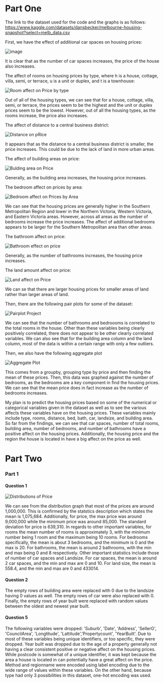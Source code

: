 # Part One
The link to the dataset used for the code and the graphs is as follows:
https://www.kaggle.com/datasets/dansbecker/melbourne-housing-snapshot?select=melb_data.csv



First, we have the effect of additional car spaces on housing prices:

![image](https://user-images.githubusercontent.com/104324776/164999512-cd5d3b95-f4ea-47c0-8a77-717993893fc2.png)

It is clear that as the number of car spaces increases, the price of the house also increases. 

The affect of rooms on housing prices by type, where h is a house, cottage, villa, semi, or terrace, u is a unit or duplex, and t is a townhouse:

![Room affect on Price by type](https://user-images.githubusercontent.com/104324776/164999615-beedfb9f-ecb1-411e-b325-fd5e6779a9ab.png)

Out of all of the housing types, we can see that for a house, cottage, villa, semi, or terrace, the prices seem to be the highest and the unit or duplex prices seem to be the lowest. However, out of all the housing types, as the rooms increase, the price also increases.

The affect of distance to a central business district:

![Distance on pRice](https://user-images.githubusercontent.com/104324776/164999629-e3cef68d-2fae-4807-8baa-ac6d40a2a741.png)

It appears that as the distance to a central business district is smaller, the price increases. This could be due to the lack of land in more urban areas.

The affect of building areas on price:

![Bulding area on Price](https://user-images.githubusercontent.com/104324776/164999648-ac557bba-1507-459a-9693-ec55a123dfd0.png)

Generally, as the building area increases, the housing price increases. 

The bedroom affect on prices by area:

![Bedroom affect on Prices by Area](https://user-images.githubusercontent.com/104324776/164999653-5dc4ac50-edff-485e-aa05-cc2e28781593.png)

We can see that the housing prices are generally higher in the Southern Metropolitan Region and lower in the Northern Victoria, Western Victoria, and Eastern Victoria areas. However, across all areas as the number of bedrooms increase the price increases. The affect of additional bedrooms appears to be larger for the Southern Metropolitan area than other areas. 


The bathroom affect on price:

![Bathroom effect on price](https://user-images.githubusercontent.com/104324776/164999670-95994c09-026a-4baf-baa5-c017194e269e.png)

Generally, as the number of bathrooms increases, the housing price increases. 

The land amount affect on price:

![Land affect on Price](https://user-images.githubusercontent.com/104324776/164999682-7ff60c44-1b7c-42c7-9217-5be581b89e17.png)

We can se that there are larger housing prices for smaller areas of land rather than larger areas of land. 

Then, there are the following pair plots for some of the dataset:

![Pairplot Project](https://user-images.githubusercontent.com/104324776/165000508-0c3651d6-f75f-4f0a-ac13-783238d99893.png)

We can see that the number of bathrooms and bedroooms is correlated to the total rooms in the house. Other than these variables being clearly positively correlated, there does not appear to be other clearly correlated variables. We can also see that for the building area column and the land column, most of the data is within a certain range with only a few outliers. 

Then, we also have the following aggregate plot 

![Aggregate Plot](https://user-images.githubusercontent.com/104324776/165621778-eec9b472-e32c-4a22-b7da-737ee7319425.png)

This comes from a groupby, grouping type by price and then finding the mean of these prices. Then, this data was graphed against the number of bedrooms, as the bedrooms are a key component in find the housing prices. We can see that the mean price does in fact increase as the number of bedrooms increases. 


My plan is to predict the housing prices based on some of the numerical or categorical variables given in the dataset as well as to see the various affects these variables have on the housing prices. These variables mainly include type, rooms, distance, bed, bath, car, landsize, and building area. 
So far from the findings, we can see that car spaces, number of total rooms, building area, number of bedrooms, and number of bathrooms have a positive affect on the housing prices. Additionally, the housing price and the region the house is located in have a big affect on the price as well.


# Part Two

### Part 1

#### Question 1
![Distributions of Price](https://user-images.githubusercontent.com/104324776/166166301-070c6067-d380-47a4-8011-3a4b4b84ad51.png)

We can see from the distribution graph that most of the prices are around 1,000,000. This is confirmed by the statstics description which states the mean is 1,075,684. Additionally, for price, the max price was around 9,000,000 while the minimum price was around 85,000. The standard deviation for price is 639,310. In regards to other important variables, for rooms the mean number of rooms is approximately 3, with the minimum number being 1 room and the maximum being 10 rooms. For bedrooms specifically, the mean is about 3 bedrooms, and the minimum is 0 and the max is 20. For bathrooms, the mean is around 2 bathrooms, with the min and max being 0 and 8 respectively. Other important statistics include those of number of car spaces and Landsize. For car spaces, the mean is around 2 car spaces, and the min and max are 0 and 10. For land size, the mean is 558.4, and the min and max are 0 and 433014. 

#### Question 2
The empty rows of building area were replaced with 0 due to the landsize having 0 values as well. The empty rows of car were also replaced with 0. Finally, the empty rows of year built were replaced with random values between the oldest and newest year built. 

#### Question 5

The following variables were dropped: 'Suburb', 'Date', 'Address', 'SellerG', 'CouncilArea', 'Longtitude', 'Lattitude','Propertycount', 'YearBuilt'. Due to most of these variables being unique identifiers, or too specific, they were dropped. Year built was dropped due to the age of a property generally not having a clear consistent positive or negative affect on the housing prices. While postcode is somewhat of a unique identifier, it was kept because the area a house is located in can potentially have a great affect on the price. 
Method and regionname were encoded using label encoding due to the wide range of values within these variables. On the other hand, because type had only 3 possibilities in this dataset, one-hot encoding was used. 
